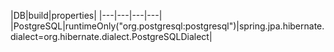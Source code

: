 |DB|build|properties|
|---|---|---|---|
|PostgreSQL|runtimeOnly("org.postgresql:postgresql")|spring.jpa.hibernate.dialect=org.hibernate.dialect.PostgreSQLDialect|
